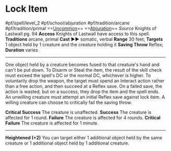 # Lock Item
#pf/spell/level_2 #pf/school/abjuration #pf/tradition/arcane #pf/tradition/primal
==[Uncommon](../../../Traits/Uncommon.md)== ==[Abjuration](../../../Traits/Abjuration.md)==
*Source* Knights of Lastwall pg. 94
**Access** Knights of Lastwall have access to this spell.
**Traditions** arcane, primal
**Cast** ►► somatic, verbal
**Range** 30 feet; **Targets** 1 object held by 1 creature and the creature holding it
**Saving Throw** Reflex; **Duration** varies

---
One object held by a creature becomes fused to that creature's hand and can't be put down. To Disarm or Steal the item, the result of the skill check must exceed the spell's DC or the normal DC, whichever is higher. To voluntarily drop the weapon, the target must spend an Interact action rather than a free action, and then succeed at a Reflex save. On a failed save, the action is wasted, but on a success, they drop the item and the spell ends. An unwilling creature must attempt an initial Reflex save against lock item. A willing creature can choose to critically fail the saving throw.

**Critical Success** The creature is unaffected.
**Success** The creature is affected for 1 round.
**Failure** The creature is affected for 4 rounds.
**Critical Failure** The creature is affected for 1 minute.

<hr>

**Heightened (+2)** You can target either 1 additional object held by the same creature or 1 additional object held by 1 additional creature.
